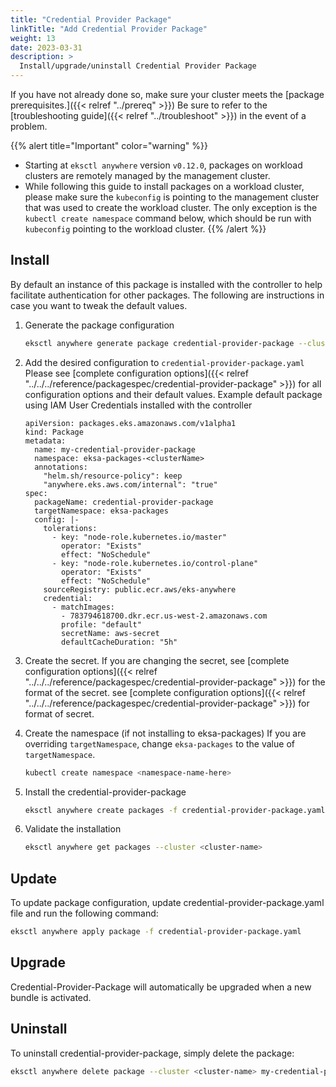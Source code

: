 ```yaml
---
title: "Credential Provider Package"
linkTitle: "Add Credential Provider Package"
weight: 13
date: 2023-03-31
description: >
  Install/upgrade/uninstall Credential Provider Package
---
```


If you have not already done so, make sure your cluster meets the [package prerequisites.]({{< relref "../prereq" >}})
Be sure to refer to the [troubleshooting guide]({{< relref "../troubleshoot" >}}) in the event of a problem.

{{% alert title="Important" color="warning" %}}
* Starting at `eksctl anywhere` version `v0.12.0`, packages on workload clusters are remotely managed by the management cluster.
* While following this guide to install packages on a workload cluster, please make sure the `kubeconfig` is pointing to the management cluster that was used to create the workload cluster. The only exception is the `kubectl create namespace` command below, which should be run with `kubeconfig` pointing to the workload cluster.
  {{% /alert %}}

## Install
By default an instance of this package is installed with the controller to help facilitate authentication for other packages. The following are instructions in case you want to tweak the default values.

<!-- this content needs to be indented so the numbers are automatically incremented -->
1. Generate the package configuration
   ```bash
   eksctl anywhere generate package credential-provider-package --cluster <cluster-name> > credential-provider-package.yaml
   ```
1. Add the desired configuration to `credential-provider-package.yaml`
    Please see [complete configuration options]({{< relref "../../../reference/packagespec/credential-provider-package" >}}) for all configuration options and their default values.
    Example default package using IAM User Credentials installed with the controller
    ```
    apiVersion: packages.eks.amazonaws.com/v1alpha1
    kind: Package
    metadata:
      name: my-credential-provider-package
      namespace: eksa-packages-<clusterName>
      annotations:
        "helm.sh/resource-policy": keep
        "anywhere.eks.aws.com/internal": "true"
    spec:
      packageName: credential-provider-package
      targetNamespace: eksa-packages
      config: |-
        tolerations:
          - key: "node-role.kubernetes.io/master"
            operator: "Exists"
            effect: "NoSchedule"
          - key: "node-role.kubernetes.io/control-plane"
            operator: "Exists"
            effect: "NoSchedule"
        sourceRegistry: public.ecr.aws/eks-anywhere
        credential:
          - matchImages:
            - 783794618700.dkr.ecr.us-west-2.amazonaws.com
            profile: "default"
            secretName: aws-secret
            defaultCacheDuration: "5h"
    ```

1. Create the secret. If you are changing the secret, see [complete configuration options]({{< relref "../../../reference/packagespec/credential-provider-package" >}}) for the format of the secret.
   see [complete configuration options]({{< relref "../../../reference/packagespec/credential-provider-package" >}}) for format of secret.

1. Create the namespace (if not installing to eksa-packages)
   If you are overriding `targetNamespace`, change `eksa-packages` to the value of `targetNamespace`.
   ```bash
   kubectl create namespace <namespace-name-here>
   ```

1. Install the credential-provider-package
   ```bash
   eksctl anywhere create packages -f credential-provider-package.yaml
   ```
   
1. Validate the installation
   ```bash
   eksctl anywhere get packages --cluster <cluster-name>
   ```
   
## Update
To update package configuration, update credential-provider-package.yaml file and run the following command:
```bash
eksctl anywhere apply package -f credential-provider-package.yaml
```

## Upgrade

Credential-Provider-Package will automatically be upgraded when a new bundle is activated.

## Uninstall

To uninstall credential-provider-package, simply delete the package:

```bash
eksctl anywhere delete package --cluster <cluster-name> my-credential-provider-package
```